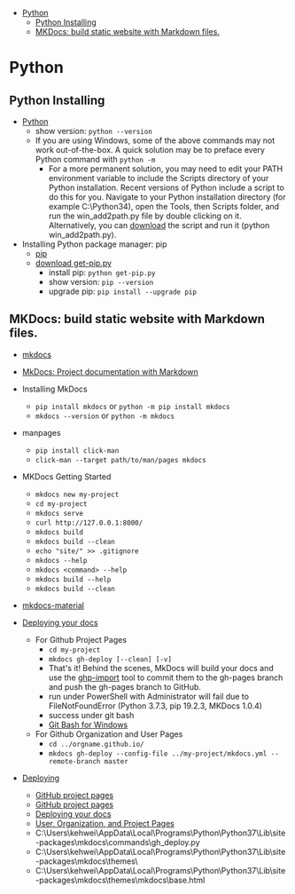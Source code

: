 - [Python](#python)
  - [Python Installing](#python-installing)
  - [MKDocs: build static website with Markdown files.](#mkdocs-build-static-website-with-markdown-files)

# Python

## Python Installing

- [Python](https://www.python.org/)
  - show version: `python --version`
  - If you are using Windows, some of the above commands may not work out-of-the-box. A quick solution may be to preface every Python command with `python -m`
    - For a more permanent solution, you may need to edit your PATH environment variable to include the Scripts directory of your Python installation. Recent versions of Python include a script to do this for you. Navigate to your Python installation directory (for example C:\Python34\), open the Tools, then Scripts folder, and run the win_add2path.py file by double clicking on it. Alternatively, you can [download](https://svn.python.org/projects/python/trunk/Tools/scripts/win_add2path.py) the script and run it (python win_add2path.py).
- Installing Python package manager: pip
  - [pip](http://pip.readthedocs.io/en/stable/installing/)
  - [download get-pip.py](https://bootstrap.pypa.io/get-pip.py)
    - install pip: `python get-pip.py`
    - show version: `pip --version`
    - upgrade pip: `pip install --upgrade pip`

## MKDocs: build static website with Markdown files.

- [mkdocs](https://www.mkdocs.org/#getting-started)
- [MkDocs: Project documentation with Markdown](https://www.mkdocs.org/)
- Installing MkDocs
  - `pip install mkdocs` or `python -m pip install mkdocs`
  - `mkdocs --version` or `python -m mkdocs`
- manpages
  - `pip install click-man`
  - `click-man --target path/to/man/pages mkdocs`
- MKDocs Getting Started
  - `mkdocs new my-project`
  - `cd my-project`
  - `mkdocs serve`
  - `curl http://127.0.0.1:8000/`
  - `mkdocs build`
  - `mkdocs build --clean`
  - `echo "site/" >> .gitignore`
  - `mkdocs --help`
  - `mkdocs <command> --help`
  - `mkdocs build --help`
  - `mkdocs build --clean`

- [mkdocs-material](https://cyent.github.io/markdown-with-mkdocs-material/)

- [Deploying your docs](https://www.mkdocs.org/user-guide/deploying-your-docs/)
  - For Github Project Pages
    - `cd my-project`
    - `mkdocs gh-deploy [--clean] [-v]`
    - That's it! Behind the scenes, MkDocs will build your docs and use the [ghp-import](https://github.com/davisp/ghp-import) tool to commit them to the gh-pages branch and push the gh-pages branch to GitHub.
    - run under PowerShell with Administrator will fail due to FileNotFoundError (Python 3.7.3, pip 19.2.3, MKDocs 1.0.4)
    - success under git bash
    - [Git Bash for Windows](https://git-scm.com/download/win)
  - For Github Organization and User Pages
    - `cd ../orgname.github.io/`
    - `mkdocs gh-deploy --config-file ../my-project/mkdocs.yml --remote-branch master`

- [Deploying](https://www.mkdocs.org/)
  - [GitHub project pages](https://help.github.com/articles/creating-project-pages-manually/)
  - [GitHub project pages](https://help.github.com/en/articles/creating-project-pages-using-the-command-line)
  - [Deploying your docs](https://www.mkdocs.org/user-guide/deploying-your-docs/)
  - [User, Organization, and Project Pages](https://help.github.com/en/articles/user-organization-and-project-pages)
  - C:\Users\kehwei\AppData\Local\Programs\Python\Python37\Lib\site-packages\mkdocs\commands\gh_deploy.py
  - C:\Users\kehwei\AppData\Local\Programs\Python\Python37\Lib\site-packages\mkdocs\themes\
  - C:\Users\kehwei\AppData\Local\Programs\Python\Python37\Lib\site-packages\mkdocs\themes\mkdocs\base.html

```shellscript

```